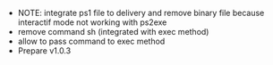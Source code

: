 * NOTE: integrate ps1 file to delivery and remove binary file because interactif mode not working with ps2exe
* remove command sh (integrated with exec method)
* allow to pass command to exec method
* Prepare v1.0.3
